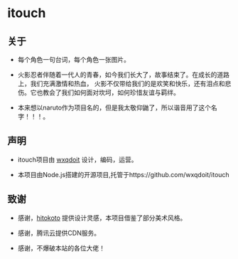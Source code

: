 # itouch

## 关于

- 每个角色一句台词，每个角色一张图片。

- 火影忍者伴随着一代人的青春，如今我们长大了，故事结束了。在成长的道路上，我们充满激情和热血， 火影不仅带给我们的是欢笑和快乐，还有泪点和悲伤。它也教会了我们如何面对坎坷，如何珍惜友谊与羁绊。

- 本来想以naruto作为项目名的，但是我太敬仰鼬了，所以谐音用了这个名字！！！。

## 声明

- itouch项目由 [wxqdoit](https://weibo.com/u/3266694004) 设计，编码，运营。

- 本项目由Node.js搭建的开源项目,托管于https://github.com/wxqdoit/itouch

## 致谢

- 感谢，[hitokoto](https://hitokoto.cn/) 提供设计灵感，本项目借鉴了部分美术风格。

- 感谢，腾讯云提供CDN服务。

- 感谢，不爆破本站的各位大佬！
